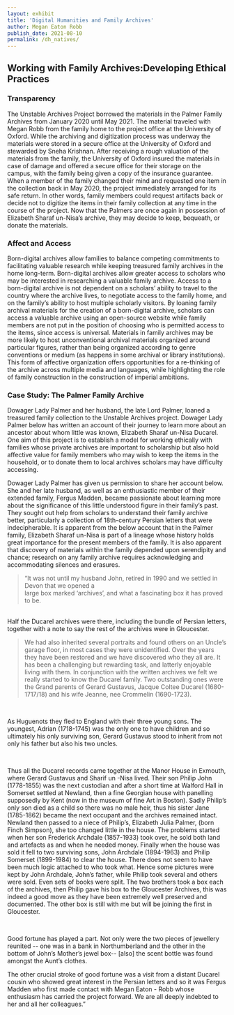 ```yaml
---
layout: exhibit
title: 'Digital Humanities and Family Archives'
author: Megan Eaton Robb
publish_date: 2021-08-10
permalink: /dh_natives/
---
```

<h2>Working with Family Archives:Developing Ethical Practices</h2>

<h3>Transparency</h3>

<p>The Unstable Archives Project borrowed the materials in the Palmer Family Archives from January 2020 until May 2021. The material traveled with Megan Robb from the family home to the project office at the University of Oxford. While the archiving and digitization process was underway the materials were stored in a secure office at the University of Oxford and stewarded by Sneha Krishnan. After receiving a rough valuation of the materials from the family, the University of Oxford insured the materials in case of damage and offered a secure office for their storage on the campus, with the family being given a copy of the insurance guarantee. When a member of the family changed their mind and requested one item in the collection back in May 2020, the project immediately arranged for its safe return. In other words, family members could request artifacts back or decide not to digitize the items in their family collection at any time in the course of the project. Now that the Palmers are once again in possession of Elizabeth Sharaf un-Nisa’s archive, they may decide to keep, bequeath, or donate the materials.</p>

<h3>Affect and Access</h3>

<p>Born-digital archives allow families to balance competing commitments to facilitating valuable research while keeping treasured family archives in the home long-term. Born-digital archives allow greater access to scholars who may be interested in researching a valuable family archive. Access to a born-digital archive is not dependent on a scholars’ ability to travel to the country where the archive lives, to negotiate access to the family home, and on the family’s ability to host multiple scholarly visitors. By loaning family archival materials for the creation of a born-digital archive, scholars can access a valuable archive using an open-source website while family members are not put in the position of choosing who is permitted access to the items, since access is universal. Materials in family archives may be more likely to host unconventional archival materials organized around particular figures, rather than being organized according to genre conventions or medium (as happens in some archival or library institutions). This form of affective organization offers opportunities for a re-thinking of the archive across multiple media and languages, while highlighting the role of family construction in the construction of imperial ambitions.</p>

<h3>Case Study: The Palmer Family Archive</h3>

<p>Dowager Lady Palmer and her husband, the late Lord Palmer, loaned a treasured family collection to the Unstable Archives project. Dowager Lady Palmer below has written an account of their journey to learn more about an ancestor about whom little was known, Elizabeth Sharaf un-Nisa Ducarel. One aim of this project is to establish a model for working ethically with families whose private archives are important to scholarship but also hold affective value for family members who may wish to keep the items in the household, or to donate them to local archives scholars may have difficulty accessing.</p>

<p>Dowager Lady Palmer has given us permission to share her account below. She and her late husband, as well as an enthusiastic member of their extended family, Fergus Madden, became passionate about learning more about the significance of this little understood figure in their family’s past. They sought out help from scholars to understand their family archive better, particularly a collection of 18th-century Persian letters that were indecipherable. It is apparent from the below account that in the Palmer family, Elizabeth Sharaf un-Nisa is part of a lineage whose history holds great importance for the present members of the family. It is also apparent that discovery of materials within the family depended upon serendipity and chance; research on any family archive requires acknowledging and accommodating silences and erasures.</p>

<blockquote>“It was not until my husband John, retired in 1990 and we settled in Devon that we opened a<br>
large box marked ‘archives’, and what a fascinating box it has proved to be.</blockquote><br>
Half the Ducarel archives were there, including the bundle of Persian letters, together with a note to say the rest of the archives were in Gloucester.
<br>
<blockquote>We had also inherited several portraits and found others on an Uncle’s garage floor, in most
cases they were unidentified.  Over the years they have been restored and we have discovered who they all are.  It has been a challenging but rewarding task, and latterly enjoyable living with them. In conjunction with the written archives we felt we really started to know the Ducarel family.  Two outstanding ones were the Grand parents of Gerard Gustavus, Jacque Coltee Ducarel (1680-1717/18) and his wife Jeanne, nee Crommelin (1690-1723).  </blockquote>
<br>
<p>As Huguenots they fled to England with their three young sons. The youngest, Adrian (1718-1745) was the only one to have children and so ultimately his only surviving son, Gerard Gustavus stood to inherit from not only his father but also his two uncles.</p>
<br>
<p>Thus all the Ducarel records came together at the Manor House in Exmouth, where Gerard Gustavus and Sharif un -Nisa lived.  Their son Philip John (1778-1855) was the next custodian and after a short time at Walford Hall in Somerset settled at Newland, then a fine Georgian house with panelling supposedly by Kent (now in the museum of fine Art in Boston). Sadly Philip’s only son died as a child so there was no male heir, thus his sister Jane (1785-1862) became the next occupant  and the archives remained intact. Newland  then passed to a niece of Philip’s, Elizabeth Julia Palmer, (born Finch Simpson), she too changed little in the house. The problems started when her son Frederick Archdale (1857-1933)  took over, he sold both land and artefacts as and when he needed money.  Finally when the house was sold it fell to two surviving sons, John Archdale (1894-1963) and Philip Somerset (1899-1984) to clear the house.  There does not seem to have been much logic attached to who took what.  Hence some pictures were kept by John Archdale, John’s father, while Philip took several and others were sold.  Even sets of books were split.  The two brothers took a box each of the archives, then Philip gave his box to the  Gloucester Archives, this was indeed a good move as they have been extremely well preserved and documented. The other box is still with me but will be joining the first in Gloucester.</p>
<br>
<p>Good fortune has played a part. Not only were the two pieces of jewellery reunited -- one was in a bank in Northumberland and the other in the bottom of John’s Mother’s jewel box-- [also] the scent bottle was found amongst the Aunt’s clothes.</p>

<p>The other crucial stroke of good fortune was a visit from a distant Ducarel cousin who showed great interest in the Persian letters and so it was Fergus Madden who first made contact with Megan Eaton - Robb whose enthusiasm has carried the project forward. We are all deeply indebted to her and all her colleagues.”</p>
<br>
